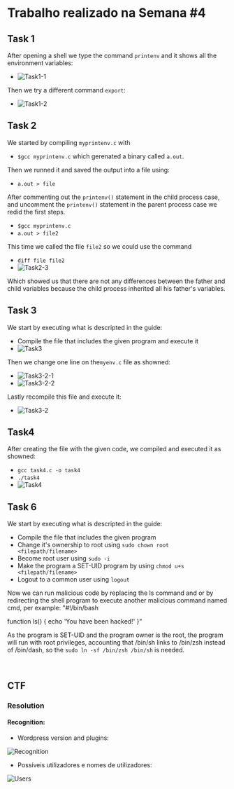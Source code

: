 # Trabalho realizado na Semana #4
## Task 1
After opening a shell we type the command `printenv` and it shows all the environment variables:
- ![Task1-1](/Images/Task1-1.png "Task1-1")

Then we try a different command `export`:
- ![Task1-2](/Images/Task1-2.png "Task1-2")

## Task 2
We started by compiling `myprintenv.c` with 
- `$gcc myprintenv.c` which gerenated a binary called `a.out`.

Then we runned it and saved the output into a file using:
- `a.out > file`

After commenting out the `printenv()` statement in the child process case, and uncomment the `printenv()` statement in the parent process case we redid the first steps.
- `$gcc myprintenv.c`
- `a.out > file2`

This time we called the file `file2` so we could use the command 
- `diff file file2`
- ![Task2-3](/Images/Task2-3.png "Task2-3")

Which showed us that there are not any differences between the father and child variables because the child process inherited all his father's variables.

## Task 3
We start by executing what is descripted in the guide:
- Compile the file that includes the given program and execute it
- ![Task3](/Images/Task3-1.png "Task3-1")

Then we change one line on the`myenv.c` file as showned:
- ![Task3-2-1](/Images/Task3-2-1.png "Task3-2-1")
- ![Task3-2-2](/Images/Task3-2-2.png "Task3-2-2")

Lastly recompile this file and execute it:
- ![Task3-2](/Images/Task3-2.png "Task3-2")

## Task4 
After creating the file with the given code, we compiled and executed it as showned:
- `gcc task4.c -o task4`
- `./task4`
- ![Task4](/Images/Task4.png "Task4")
## Task 6
We start by executing what is descripted in the guide:
- Compile the file that includes the given program
- Change it's ownership to root using `sudo chown root <filepath/filename>`
- Become root user using `sudo -i`
- Make the program a SET-UID program by using `chmod u+s <filepath/filename>`
- Logout to a common user using `logout`

Now we can run malicious code by replacing the ls command and or by redirecting the shell program to execute another malicious command named cmd, per example:
"#!/bin/bash

function ls() {
  echo 'You have been hacked!'
}"

As the program is SET-UID and the program owner is the root, the program will run with root privileges, accounting that /bin/sh links to /bin/zsh instead of /bin/dash, so the `sudo ln -sf /bin/zsh /bin/sh` is needed.

<br>

## CTF
### Resolution

#### Recognition:

- Wordpress version and plugins:

![Recognition](/Images/CTF4/Recognition.PNG "Recognition")

- Possíveis utilizadores e nomes de utilizadores:

![Users](/Images/CTF4/Users.PNG "Users")
